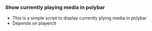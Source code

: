 ### Show currently playing media in polybar
- This is a simple script to display currently plying media in polybar
- Depends on playerctl
